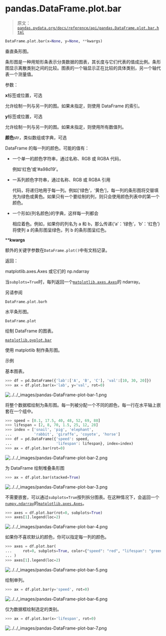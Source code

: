 # pandas.DataFrame.plot.bar

> 原文：[`pandas.pydata.org/docs/reference/api/pandas.DataFrame.plot.bar.html`](https://pandas.pydata.org/docs/reference/api/pandas.DataFrame.plot.bar.html)

```py
DataFrame.plot.bar(x=None, y=None, **kwargs)
```

垂直条形图。

条形图是一种用矩形条表示分类数据的图表，其长度与它们代表的值成比例。条形图显示离散类别之间的比较。图表的一个轴显示正在比较的具体类别，另一个轴代表一个测量值。

参数：

**x**标签或位置，可选

允许绘制一列与另一列的图。如果未指定，则使用 DataFrame 的索引。

**y**标签或位置，可选

允许绘制一列与另一列的图。如果未指定，则使用所有数值列。

**颜色**str，类似数组或字典，可选

DataFrame 的每一列的颜色。可能的值有：

+   一个单一的颜色字符串，通过名称、RGB 或 RGBA 代码，

    例如‘红色’或‘#a98d19’。

+   一系列颜色字符串，通过名称、RGB 或 RGBA 引用

    代码，将递归地用于每一列。例如[‘绿色’，‘黄色’]，每一列的条形图将交替填充为绿色或黄色。如果只有一个要绘制的列，则只会使用颜色列表中的第一个颜色。

+   一个形如{列名颜色}的字典，这样每一列都会

    相应着色。例如，如果你的列名为 a 和 b，那么传递{‘a’：‘绿色’，‘b’：‘红色’}将使列 a 的条形图呈绿色，列 b 的条形图呈红色。

****kwargs**

额外的关键字参数在`DataFrame.plot()`中有文档记录。

返回：

matplotlib.axes.Axes 或它们的 np.ndarray

当`subplots=True`时，每列返回一个[`matplotlib.axes.Axes`](https://matplotlib.org/stable/api/_as-gen/matplotlib.axes.Axes.html#matplotlib.axes.Axes "(在 Matplotlib v3.8.4 中)")的 ndarray。

另请参阅

`DataFrame.plot.barh`

水平条形图。

`DataFrame.plot`

绘制 DataFrame 的图表。

[`matplotlib.pyplot.bar`](https://matplotlib.org/stable/api/_as-gen/matplotlib.pyplot.bar.html#matplotlib.pyplot.bar "(在 Matplotlib v3.8.4 中)")

使用 matplotlib 制作条形图。

示例

基本图表。

```py
>>> df = pd.DataFrame({'lab':['A', 'B', 'C'], 'val':[10, 30, 20]})
>>> ax = df.plot.bar(x='lab', y='val', rot=0) 
```

![../../_images/pandas-DataFrame-plot-bar-1.png](img/5476ae9bde0efbc59628e10e683b603c.png)

将整个数据框绘制为条形图。每一列被分配一个不同的颜色，每一行在水平轴上嵌套在一个组中。

```py
>>> speed = [0.1, 17.5, 40, 48, 52, 69, 88]
>>> lifespan = [2, 8, 70, 1.5, 25, 12, 28]
>>> index = ['snail', 'pig', 'elephant',
...          'rabbit', 'giraffe', 'coyote', 'horse']
>>> df = pd.DataFrame({'speed': speed,
...                    'lifespan': lifespan}, index=index)
>>> ax = df.plot.bar(rot=0) 
```

![../../_images/pandas-DataFrame-plot-bar-2.png](img/cf7376b6269933794a6610f47da14b4e.png)

为 DataFrame 绘制堆叠条形图

```py
>>> ax = df.plot.bar(stacked=True) 
```

![../../_images/pandas-DataFrame-plot-bar-3.png](img/fa4791165c1e6a0481f9b289f7eea3c7.png)

不需要嵌套，可以通过`subplots=True`按列拆分图表。在这种情况下，会返回一个[`numpy.ndarray`](https://numpy.org/doc/stable/reference/generated/numpy.ndarray.html#numpy.ndarray "(在 NumPy v1.26)")的[`matplotlib.axes.Axes`](https://matplotlib.org/stable/api/_as_gen/matplotlib.axes.Axes.html#matplotlib.axes.Axes "(在 Matplotlib v3.8.4)")。

```py
>>> axes = df.plot.bar(rot=0, subplots=True)
>>> axes[1].legend(loc=2) 
```

![../../_images/pandas-DataFrame-plot-bar-4.png](img/46f8d2654f6fac27b65a2299cdebf73c.png)

如果你不喜欢默认的颜色，你可以指定每一列的颜色。

```py
>>> axes = df.plot.bar(
...     rot=0, subplots=True, color={"speed": "red", "lifespan": "green"}
... )
>>> axes[1].legend(loc=2) 
```

![../../_images/pandas-DataFrame-plot-bar-5.png](img/a2f89e3afe1f38f26135358451737fca.png)

绘制单列。

```py
>>> ax = df.plot.bar(y='speed', rot=0) 
```

![../../_images/pandas-DataFrame-plot-bar-6.png](img/22a11511349ebe2e2fe2cd58f5d7c570.png)

仅为数据框绘制选定的类别。

```py
>>> ax = df.plot.bar(x='lifespan', rot=0) 
```

![../../_images/pandas-DataFrame-plot-bar-7.png](img/0b732bf768c294c1b09fd1079fdc6e9f.png)
